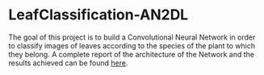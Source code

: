 # LeafClassification-AN2DL
The goal of this project is to build a Convolutional Neural Network in order to classify images of leaves according to the species of the plant to which they belong. A complete report of the architecture of the Network and the results achieved can be found [here](https://github.com/SnoopKilla/LeafClassification-AN2DL/blob/main/Report.pdf).
